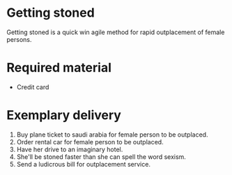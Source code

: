 # Getting stoned

Getting stoned is a quick win agile method for rapid outplacement of female persons.

# Required material
- Credit card

# Exemplary delivery
1. Buy plane ticket to saudi arabia for female person to be outplaced.
2. Order rental car for female person to be outplaced.
3. Have her drive to an imaginary hotel.
4. She'll be stoned faster than she can spell the word sexism.
5. Send a ludicrous bill for outplacement service.
